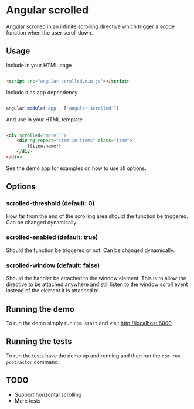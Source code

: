 # Angular scrolled

Angular scrolled in an infinite scrolling directive which trigger a scope function when the user scroll down.

## Usage

Include in your HTML page

```html

<script src="angular-scrolled.min.js"></script>

```

Include it as app dependency

```javascript

angular.module('app', ['angular-scrolled'])

```

And use in your HTML template

```html

<div scrolled="more()">
    <div ng-repeat="item in items" class="item">
        {{item.name}}
    </div>
</div>

```

See the demo app for examples on how to use all options.

## Options

### scrolled-threshold (default: 0)

How far from the end of the scrolling area should the function be triggered. Can be changed dynamically.

### scrolled-enabled (default: true)

Should the function be triggered or not. Can be changed dynamically.

### scrolled-window (default: false)

Should the handler be attached to the window element. This is to allow the directive to be attached anywhere and still
listen to the window scroll event instead of the element it is attached to.

## Running the demo

To run the demo simply run ```npm start``` and visit [http://localhost:8000](http://localhost:8000)

## Running the tests

To run the tests have the demo up and running and then run the ```npm run protractor``` command.

## TODO

* Support horizontal scrolling
* More tests